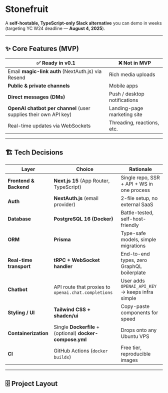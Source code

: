 # Stonefruit

A **self-hostable, TypeScript-only Slack alternative** you can demo in weeks  
(targeting YC W24 deadline — **August 4, 2025**).

---

## ✨ Core Features (MVP)

| ✅ Ready in v0.1                                                 | ❌ Not in MVP                |
| ---------------------------------------------------------------- | ---------------------------- |
| Email **magic-link auth** (NextAuth.js) via Resend              | Rich media uploads           |
| **Public & private channels**                                    | Mobile apps                  |
| **Direct messages (DMs)**                                        | Push / desktop notifications |
| **OpenAI chatbot per channel** (user supplies their own API key) | Landing-page marketing site  |
| Real-time updates via WebSockets                                 | Threading, reactions, etc.   |

---

## 🏗️ Tech Decisions

| Layer                   | Choice                                                    | Rationale                                       |
| ----------------------- | --------------------------------------------------------- | ----------------------------------------------- |
| **Frontend & Backend**  | **Next.js 15** (App Router, TypeScript)                   | Single repo, SSR + API + WS in one process      |
| **Auth**                | **NextAuth.js** (email provider)                          | 2-file setup, no external SaaS                  |
| **Database**            | **PostgreSQL 16 (Docker)**                                | Battle-tested, self-host-friendly               |
| **ORM**                 | **Prisma**                                                | Type-safe models, simple migrations             |
| **Real-time transport** | **tRPC + WebSocket handler**                              | End-to-end types, zero GraphQL boilerplate      |
| **Chatbot**             | API route that proxies to `openai.chat.completions`       | User adds `OPENAI_API_KEY` → keeps infra simple |
| **Styling / UI**        | **Tailwind CSS + shadcn/ui**                              | Copy-paste components for speed                 |
| **Containerization**    | Single **Dockerfile** + (optional) **docker-compose.yml** | Drops onto any Ubuntu VPS                       |
| **CI**                  | GitHub Actions (`docker buildx`)                          | Free tier, reproducible images                  |

---

## 🗄️ Project Layout
